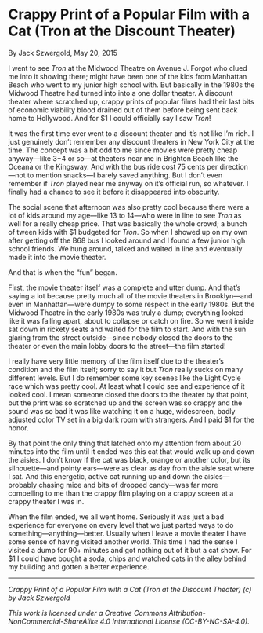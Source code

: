 # Crappy Print of a Popular Film with a Cat (Tron at the Discount Theater)

By Jack Szwergold, May 20, 2015

I went to see *Tron* at the Midwood Theatre on Avenue J. Forgot who clued me into it showing there; might have been one of the kids from Manhattan Beach who went to my junior high school with. But basically in the 1980s the Midwood Theatre had turned into into a one dollar theater. A discount theater where scratched up, crappy prints of popular films had their last bits of economic viability blood drained out of them before being sent back home to Hollywood. And for $1 I could officially say I saw *Tron*!

It was the first time ever went to a discount theater and it’s not like I’m rich. I just genuinely don’t remember any discount theaters in New York City at the time. The concept was a bit odd to me since movies were pretty cheap anyway—like $3-$4 or so—at theaters near me in Brighton Beach like the Oceana or the Kingsway. And with the bus ride cost 75 cents per direction—not to mention snacks—I barely saved anything. But I don’t even remember if *Tron* played near me anyway on it’s official run, so whatever. I finally had a chance to see it before it disappeared into obscurity.

The social scene that afternoon was also pretty cool because there were a lot of kids around my age—like 13 to 14—who were in line to see *Tron* as well for a really cheap price. That was basically the whole crowd; a bunch of tween kids with $1 budgeted for *Tron*. So when I showed up on my own after getting off the B68 bus I looked around and I found a few junior high school friends. We hung around, talked and waited in line and eventually made it into the movie theater.

And that is when the “fun” began.

First, the movie theater itself was a complete and utter dump. And that’s saying a lot because pretty much all of the movie theaters in Brooklyn—and even in Manhattan—were dumpy to some respect in the early 1980s. But the Midwood Theatre in the early 1980s was truly a dump; everything looked like it was falling apart, about to collapse or catch on fire. So we went inside sat down in rickety seats and waited for the film to start. And with the sun glaring from the street outside—since nobody closed the doors to the theater or even the main lobby doors to the street—the film started!

I really have very little memory of the film itself due to the theater’s condition and the film itself; sorry to say it but *Tron* really sucks on many different levels. But I do remember some key scenes like the Light Cycle race which was pretty cool. At least what I could see and experience of it looked cool. I mean someone closed the doors to the theater by that point, but the print was so scratched up and the screen was so crappy and the sound was so bad it was like watching it on a huge, widescreen, badly adjusted color TV set in a big dark room with strangers. And I paid $1 for the honor.

By that point the only thing that latched onto my attention from about 20 minutes into the film until it ended was this cat that would walk up and down the aisles. I don’t know if the cat was black, orange or another color, but its silhouette—and pointy ears—were as clear as day from the aisle seat where I sat. And this energetic, active cat running up and down the aisles—probably chasing mice and bits of dropped candy—was far more compelling to me than the crappy film playing on a crappy screen at a crappy theater I was in.

When the film ended, we all went home. Seriously it was just a bad experience for everyone on every level that we just parted ways to do something—anything—better. Usually when I leave a movie theater I have some sense of having visited another world. This time I had the sense I visited a dump for 90+ minutes and got nothing out of it but a cat show. For $1 I could have bought a soda, chips and watched cats in the alley behind my building and gotten a better experience.

***

*Crappy Print of a Popular Film with a Cat (Tron at the Discount Theater) (c) by Jack Szwergold*

*This work is licensed under a Creative Commons Attribution-NonCommercial-ShareAlike 4.0 International License (CC-BY-NC-SA-4.0).*